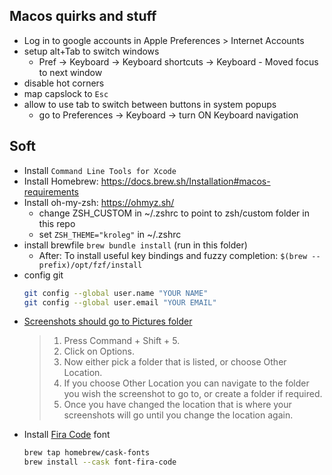 ## Macos quirks and stuff
- Log in to google accounts in Apple Preferences > Internet Accounts
- setup alt+Tab to switch windows
  - Pref -> Keyboard -> Keyboard shortcuts -> Keyboard - Moved focus to next window
- disable hot corners
- map capslock to `Esc`
- allow to use tab to switch between buttons in system popups
  - go to Preferences -> Keyboard -> turn ON Keyboard navigation

## Soft
- Install `Command Line Tools for Xcode`
- Install Homebrew: https://docs.brew.sh/Installation#macos-requirements
- Install oh-my-zsh: https://ohmyz.sh/
  - change ZSH_CUSTOM in ~/.zshrc to point to zsh/custom folder in this repo
  - set `ZSH_THEME="kroleg"` in ~/.zshrc
- install brewfile
  `brew bundle install` (run in this folder)
  - After: To install useful key bindings and fuzzy completion:
    `$(brew --prefix)/opt/fzf/install`
- config git
  ```bash
  git config --global user.name "YOUR NAME"
  git config --global user.email "YOUR EMAIL"
  ```
- [Screenshots should go to Pictures folder](https://www.macworld.co.uk/how-to/change-where-mac-screenshots-savedt-3682381/)
  > 1. Press Command + Shift + 5.
  > 2. Click on Options.
  > 3. Now either pick a folder that is listed, or choose Other Location.
  > 4. If you choose Other Location you can navigate to the folder you wish the screenshot to go to, or create a folder if required.
  > 5. Once you have changed the location that is where your screenshots will go until you change the location again.
- Install [Fira Code](https://github.com/tonsky/FiraCode) font
  ```bash
  brew tap homebrew/cask-fonts
  brew install --cask font-fira-code
  ```
